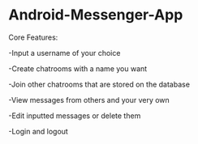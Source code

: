 # Android-Messenger-App

Core Features:

-Input a username of your choice

-Create chatrooms with a name you want

-Join other chatrooms that are stored on the database

-View messages from others and your very own

-Edit inputted messages or delete them

-Login and logout
